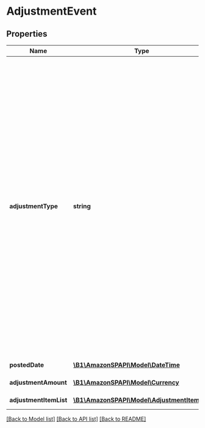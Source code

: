 # AdjustmentEvent

## Properties
Name | Type | Description | Notes
------------ | ------------- | ------------- | -------------
**adjustmentType** | **string** | The type of adjustment.  Possible values:  * FBAInventoryReimbursement - An FBA inventory reimbursement to a seller&#39;s account. This occurs if a seller&#39;s inventory is damaged.  * ReserveEvent - A reserve event that is generated at the time of a settlement period closing. This occurs when some money from a seller&#39;s account is held back.  * PostageBilling - The amount paid by a seller for shipping labels.  * PostageRefund - The reimbursement of shipping labels purchased for orders that were canceled or refunded.  * LostOrDamagedReimbursement - An Amazon Easy Ship reimbursement to a seller&#39;s account for a package that we lost or damaged.  * CanceledButPickedUpReimbursement - An Amazon Easy Ship reimbursement to a seller&#39;s account. This occurs when a package is picked up and the order is subsequently canceled. This value is used only in the India marketplace.  * ReimbursementClawback - An Amazon Easy Ship reimbursement clawback from a seller&#39;s account. This occurs when a prior reimbursement is reversed. This value is used only in the India marketplace.  * SellerRewards - An award credited to a seller&#39;s account for their participation in an offer in the Seller Rewards program. Applies only to the India marketplace. | [optional] 
**postedDate** | [**\B1\AmazonSPAPI\Model\\DateTime**](\DateTime.md) | The date and time when the financial event was posted. | [optional] 
**adjustmentAmount** | [**\B1\AmazonSPAPI\Model\Currency**](Currency.md) | The amount adjusted as part of this event. | [optional] 
**adjustmentItemList** | [**\B1\AmazonSPAPI\Model\AdjustmentItemList**](AdjustmentItemList.md) | A list of information about adjustments to an account. | [optional] 

[[Back to Model list]](../README.md#documentation-for-models) [[Back to API list]](../README.md#documentation-for-api-endpoints) [[Back to README]](../README.md)


